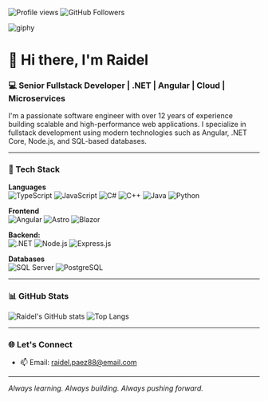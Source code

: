 <!--
# 👋 Hi there, I'm Raidel

Here are some ideas to get you started:

- 🔭 I’m currently working on ...
- 🌱 I’m currently learning ...
- 👯 I’m looking to collaborate on ...
- 🤔 I’m looking for help with ...
- 💬 Ask me about ...
- 📫 How to reach me: ...
- 😄 Pronouns: ...
- ⚡ Fun fact: ...
-->


![Profile views](https://komarev.com/ghpvc/?username=rpaez88&label=Profile%20views&color=0e75b6&style=flat)
![GitHub Followers](https://img.shields.io/github/followers/rpaez88?style=social)

![giphy](https://github.com/user-attachments/assets/3f309e99-ace5-4471-9eb5-e17bae02c619)


# 👋 Hi there, I'm Raidel

### 💻 Senior Fullstack Developer | .NET | Angular | Cloud | Microservices

I'm a passionate software engineer with over 12 years of experience building scalable and high-performance web applications. I specialize in fullstack development using modern technologies such as Angular, .NET Core, Node.js, and SQL-based databases.

---

### 🚀 Tech Stack

**Languages**  
![TypeScript](https://img.shields.io/badge/-TypeScript-3178C6?style=flat-square&logo=typescript&logoColor=white)
![JavaScript](https://img.shields.io/badge/-JavaScript-F7DF1E?style=flat-square&logo=javascript&logoColor=black)
![C#](https://img.shields.io/badge/-C%23-239120?style=flat-square&logo=c-sharp&logoColor=white)
![C++](https://img.shields.io/badge/C++-%2300599C.svg?logo=c%2B%2B&logoColor=white)
![Java](https://img.shields.io/badge/Java-%23ED8B00.svg?logo=openjdk&logoColor=white)
![Python](https://img.shields.io/badge/Python-3776AB?logo=python&logoColor=fff)

**Frontend**  
![Angular](https://img.shields.io/badge/-Angular-DD0031?style=flat-square&logo=angular&logoColor=white)
![Astro](https://img.shields.io/badge/Astro-BC52EE?logo=astro&logoColor=fff)
![Blazor](https://img.shields.io/badge/Blazor-512BD4?logo=blazor&logoColor=fff)

**Backend:**  
![.NET](https://img.shields.io/badge/-.NET-512BD4?style=flat-square&logo=dotnet&logoColor=white)
![Node.js](https://img.shields.io/badge/-Node.js-339933?style=flat-square&logo=node.js&logoColor=white)
![Express.js](https://img.shields.io/badge/Express.js-%23404d59.svg?logo=express&logoColor=%2361DAFB)

**Databases**  
![SQL Server](https://img.shields.io/badge/-SQL_Server-CC2927?style=flat-square&logo=microsoftsqlserver&logoColor=white)
![PostgreSQL](https://img.shields.io/badge/-PostgreSQL-4169E1?style=flat-square&logo=postgresql&logoColor=white)

---

### 📊 GitHub Stats

![Raidel's GitHub stats](https://github-readme-stats.vercel.app/api?username=rpaez88&show_icons=true&theme=tokyonight)
![Top Langs](https://github-readme-stats.vercel.app/api/top-langs/?username=rpaez88&layout=compact&theme=tokyonight)

---

### 🌐 Let's Connect

- 📫 Email: raidel.paez88@email.com

---

_Always learning. Always building. Always pushing forward._
